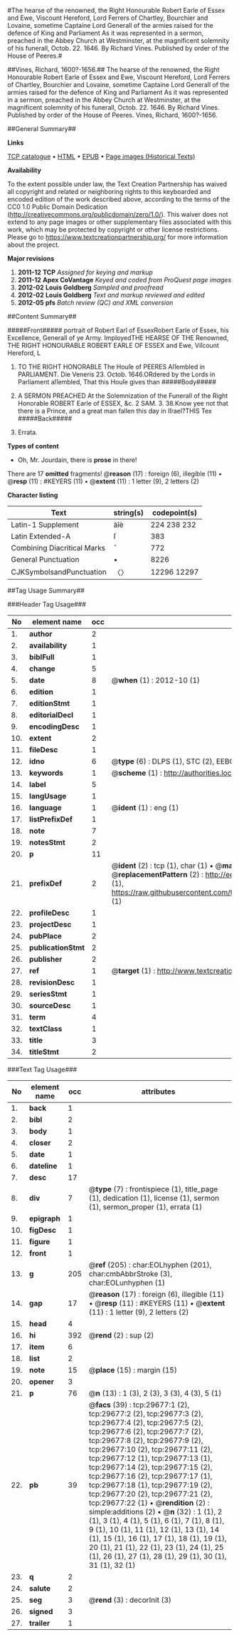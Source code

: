 #The hearse of the renowned, the Right Honourable Robert Earle of Essex and Ewe, Viscount Hereford, Lord Ferrers of Chartley, Bourchier and Lovaine, sometime Captaine Lord Generall of the armies raised for the defence of King and Parliament As it was represented in a sermon, preached in the Abbey Church at Westminster, at the magnificent solemnity of his funerall, Octob. 22. 1646. By Richard Vines. Published by order of the House of Peeres.#

##Vines, Richard, 1600?-1656.##
The hearse of the renowned, the Right Honourable Robert Earle of Essex and Ewe, Viscount Hereford, Lord Ferrers of Chartley, Bourchier and Lovaine, sometime Captaine Lord Generall of the armies raised for the defence of King and Parliament As it was represented in a sermon, preached in the Abbey Church at Westminster, at the magnificent solemnity of his funerall, Octob. 22. 1646. By Richard Vines. Published by order of the House of Peeres.
Vines, Richard, 1600?-1656.

##General Summary##

**Links**

[TCP catalogue](http://www.ota.ox.ac.uk/tcp/)  • 
[HTML](http://tei.it.ox.ac.uk/tcp/Texts-HTML/free/A65/A65063.html)  • 
[EPUB](http://tei.it.ox.ac.uk/tcp/Texts-EPUB/free/A65/A65063.epub) • 
[Page images (Historical Texts)](https://historicaltexts.jisc.ac.uk/eebo-99825297e)

**Availability**

To the extent possible under law, the Text Creation Partnership has waived all copyright and related or neighboring rights to this keyboarded and encoded edition of the work described above, according to the terms of the CC0 1.0 Public Domain Dedication (http://creativecommons.org/publicdomain/zero/1.0/). This waiver does not extend to any page images or other supplementary files associated with this work, which may be protected by copyright or other license restrictions. Please go to https://www.textcreationpartnership.org/ for more information about the project.

**Major revisions**

1. __2011-12__ __TCP__ *Assigned for keying and markup*
1. __2011-12__ __Apex CoVantage__ *Keyed and coded from ProQuest page images*
1. __2012-02__ __Louis Goldberg__ *Sampled and proofread*
1. __2012-02__ __Louis Goldberg__ *Text and markup reviewed and edited*
1. __2012-05__ __pfs__ *Batch review (QC) and XML conversion*

##Content Summary##

#####Front#####
portrait of Robert Earl of EssexRobert Earle of Essex, his Excellence, Generall of ye Army. ImployedTHE HEARSE OF THE Renowned, THE RIGHT HONOURABLE ROBERT EARLE OF ESSEX and Ewe, Viſcount Hereford, L
1. TO THE RIGHT HONORABLE The Houſe of PEERES Aſſembled in PARLIAMENT.
Die Veneris 23. Octob. 1646.ORdered by the Lords in Parliament aſſembled, That this Houſe gives than
#####Body#####

1. A SERMON PREACHED At the Solemnization of the Funerall of the Right Honorable ROBERT Earle of ESSEX, &c.
2 SAM. 3. 38.Know yee not that there is a Prince, and a great man fallen this day in Iſrael?THIS Tex
#####Back#####

1. Errata.

**Types of content**

  * Oh, Mr. Jourdain, there is **prose** in there!

There are 17 **omitted** fragments! 
 @__reason__ (17) : foreign (6), illegible (11)  •  @__resp__ (11) : #KEYERS (11)  •  @__extent__ (11) : 1 letter (9), 2 letters (2)

**Character listing**


|Text|string(s)|codepoint(s)|
|---|---|---|
|Latin-1 Supplement|àîè|224 238 232|
|Latin Extended-A|ſ|383|
|Combining             Diacritical Marks|̄|772|
|General Punctuation|•|8226|
|CJKSymbolsandPunctuation|〈〉|12296 12297|

##Tag Usage Summary##

###Header Tag Usage###

|No|element name|occ|attributes|
|---|---|---|---|
|1.|__author__|2||
|2.|__availability__|1||
|3.|__biblFull__|1||
|4.|__change__|5||
|5.|__date__|8| @__when__ (1) : 2012-10 (1)|
|6.|__edition__|1||
|7.|__editionStmt__|1||
|8.|__editorialDecl__|1||
|9.|__encodingDesc__|1||
|10.|__extent__|2||
|11.|__fileDesc__|1||
|12.|__idno__|6| @__type__ (6) : DLPS (1), STC (2), EEBO-CITATION (1), PROQUEST (1), VID (1)|
|13.|__keywords__|1| @__scheme__ (1) : http://authorities.loc.gov/ (1)|
|14.|__label__|5||
|15.|__langUsage__|1||
|16.|__language__|1| @__ident__ (1) : eng (1)|
|17.|__listPrefixDef__|1||
|18.|__note__|7||
|19.|__notesStmt__|2||
|20.|__p__|11||
|21.|__prefixDef__|2| @__ident__ (2) : tcp (1), char (1)  •  @__matchPattern__ (2) : ([0-9\-]+):([0-9IVX]+) (1), (.+) (1)  •  @__replacementPattern__ (2) : http://eebo.chadwyck.com/downloadtiff?vid=$1&page=$2 (1), https://raw.githubusercontent.com/textcreationpartnership/Texts/master/tcpchars.xml#$1 (1)|
|22.|__profileDesc__|1||
|23.|__projectDesc__|1||
|24.|__pubPlace__|2||
|25.|__publicationStmt__|2||
|26.|__publisher__|2||
|27.|__ref__|1| @__target__ (1) : http://www.textcreationpartnership.org/docs/. (1)|
|28.|__revisionDesc__|1||
|29.|__seriesStmt__|1||
|30.|__sourceDesc__|1||
|31.|__term__|4||
|32.|__textClass__|1||
|33.|__title__|3||
|34.|__titleStmt__|2||


###Text Tag Usage###

|No|element name|occ|attributes|
|---|---|---|---|
|1.|__back__|1||
|2.|__bibl__|2||
|3.|__body__|1||
|4.|__closer__|2||
|5.|__date__|1||
|6.|__dateline__|1||
|7.|__desc__|17||
|8.|__div__|7| @__type__ (7) : frontispiece (1), title_page (1), dedication (1), license (1), sermon (1), sermon_proper (1), errata (1)|
|9.|__epigraph__|1||
|10.|__figDesc__|1||
|11.|__figure__|1||
|12.|__front__|1||
|13.|__g__|205| @__ref__ (205) : char:EOLhyphen (201), char:cmbAbbrStroke (3), char:EOLunhyphen (1)|
|14.|__gap__|17| @__reason__ (17) : foreign (6), illegible (11)  •  @__resp__ (11) : #KEYERS (11)  •  @__extent__ (11) : 1 letter (9), 2 letters (2)|
|15.|__head__|4||
|16.|__hi__|392| @__rend__ (2) : sup (2)|
|17.|__item__|6||
|18.|__list__|2||
|19.|__note__|15| @__place__ (15) : margin (15)|
|20.|__opener__|3||
|21.|__p__|76| @__n__ (13) : 1 (3), 2 (3), 3 (3), 4 (3), 5 (1)|
|22.|__pb__|39| @__facs__ (39) : tcp:29677:1 (2), tcp:29677:2 (2), tcp:29677:3 (2), tcp:29677:4 (2), tcp:29677:5 (2), tcp:29677:6 (2), tcp:29677:7 (2), tcp:29677:8 (2), tcp:29677:9 (2), tcp:29677:10 (2), tcp:29677:11 (2), tcp:29677:12 (1), tcp:29677:13 (1), tcp:29677:14 (2), tcp:29677:15 (2), tcp:29677:16 (2), tcp:29677:17 (1), tcp:29677:18 (1), tcp:29677:19 (2), tcp:29677:20 (2), tcp:29677:21 (2), tcp:29677:22 (1)  •  @__rendition__ (2) : simple:additions (2)  •  @__n__ (32) : 1 (1), 2 (1), 3 (1), 4 (1), 5 (1), 6 (1), 7 (1), 8 (1), 9 (1), 10 (1), 11 (1), 12 (1), 13 (1), 14 (1), 15 (1), 16 (1), 17 (1), 18 (1), 19 (1), 20 (1), 21 (1), 22 (1), 23 (1), 24 (1), 25 (1), 26 (1), 27 (1), 28 (1), 29 (1), 30 (1), 31 (1), 32 (1)|
|23.|__q__|2||
|24.|__salute__|2||
|25.|__seg__|3| @__rend__ (3) : decorInit (3)|
|26.|__signed__|3||
|27.|__trailer__|1||
